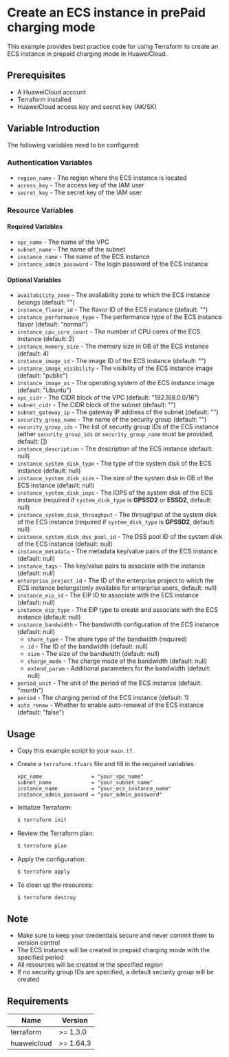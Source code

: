 # Create an ECS instance in prePaid charging mode

This example provides best practice code for using Terraform to create an ECS instance in prepaid charging mode in HuaweiCloud.

## Prerequisites

* A HuaweiCloud account
* Terraform installed
* HuaweiCloud access key and secret key (AK/SK)

## Variable Introduction

The following variables need to be configured:

### Authentication Variables

* `region_name` - The region where the ECS instance is located
* `access_key`  - The access key of the IAM user
* `secret_key`  - The secret key of the IAM user

### Resource Variables

#### Required Variables

* `vpc_name` - The name of the VPC
* `subnet_name` - The name of the subnet
* `instance_name` - The name of the ECS instance
* `instance_admin_password` - The login password of the ECS instance

#### Optional Variables

* `availability_zone` - The availability zone to which the ECS instance belongs (default: "")
* `instance_flavor_id` - The flavor ID of the ECS instance (default: "")
* `instance_performance_type` - The performance type of the ECS instance flavor (default: "normal")
* `instance_cpu_core_count` - The number of CPU cores of the ECS instance (default: 2)
* `instance_memory_size` - The memory size in GB of the ECS instance (default: 4)
* `instance_image_id` - The image ID of the ECS instance (default: "")
* `instance_image_visibility` - The visibility of the ECS instance image (default: "public")
* `instance_image_os` - The operating system of the ECS instance image (default: "Ubuntu")
* `vpc_cidr` - The CIDR block of the VPC (default: "192.168.0.0/16")
* `subnet_cidr` - The CIDR block of the subnet (default: "")
* `subnet_gateway_ip` - The gateway IP address of the subnet (default: "")
* `security_group_name` - The name of the security group (default: "")
* `security_group_ids` - The list of security group IDs of the ECS instance (either `security_group_ids` or
  `security_group_name` must be provided, default: [])
* `instance_description` - The description of the ECS instance (default: null)
* `instance_system_disk_type` - The type of the system disk of the ECS instance (default: null)
* `instance_system_disk_size` - The size of the system disk in GB of the ECS instance (default: null)
* `instance_system_disk_iops` - The IOPS of the system disk of the ECS instance (required if
  `system_disk_type` is **GPSSD2** or **ESSD2**, default: null)
* `instance_system_disk_throughput` - The throughput of the system disk of the ECS instance (required if
  `system_disk_type` is **GPSSD2**, default: null)
* `instance_system_disk_dss_pool_id` - The DSS pool ID of the system disk of the ECS instance (default: null)
* `instance_metadata` - The metadata key/value pairs of the ECS instance (default: null)
* `instance_tags` - The key/value pairs to associate with the instance (default: null)
* `enterprise_project_id` - The ID of the enterprise project to which the ECS instance belongs(only available for enterprise
  users, default: null)
* `instance_eip_id` - The EIP ID to associate with the ECS instance (default: null)
* `instance_eip_type` - The EIP type to create and associate with the ECS instance (default: null)
* `instance_bandwidth` - The bandwidth configuration of the ECS instance (default: null)
  - `share_type` - The share type of the bandwidth (required)
  - `id` - The ID of the bandwidth (default: null)
  - `size` - The size of the bandwidth (default: null)
  - `charge_mode` - The charge mode of the bandwidth (default: null)
  - `extend_param` - Additional parameters for the bandwidth (default: null)
* `period_unit` - The unit of the period of the ECS instance (default: "month")
* `period` - The charging period of the ECS instance (default: 1)
* `auto_renew` - Whether to enable auto-renewal of the ECS instance (default: "false")

## Usage

* Copy this example script to your `main.tf`.

* Create a `terraform.tfvars` file and fill in the required variables:

  ```hcl
  vpc_name                = "your_vpc_name"
  subnet_name             = "your_subnet_name"
  instance_name           = "your_ecs_instance_name"
  instance_admin_password = "your_admin_password"
  ```

* Initialize Terraform:

  ```bash
  $ terraform init
  ```

* Review the Terraform plan:

  ```bash
  $ terraform plan
  ```

* Apply the configuration:

  ```bash
  $ terraform apply
  ```

* To clean up the resources:

  ```bash
  $ terraform destroy
  ```

## Note

* Make sure to keep your credentials secure and never commit them to version control
* The ECS instance will be created in prepaid charging mode with the specified period
* All resources will be created in the specified region
* If no security group IDs are specified, a default security group will be created

## Requirements

| Name | Version |
| ---- | ---- |
| terraform | >= 1.3.0 |
| huaweicloud | >= 1.64.3 |
